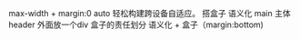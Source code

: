 max-width + margin:0 auto 轻松构建跨设备自适应。
搭盒子 
语义化 main  主体
header  外面放一个div 盒子的责任划分
语义化 + 盒子（margin:bottom)
